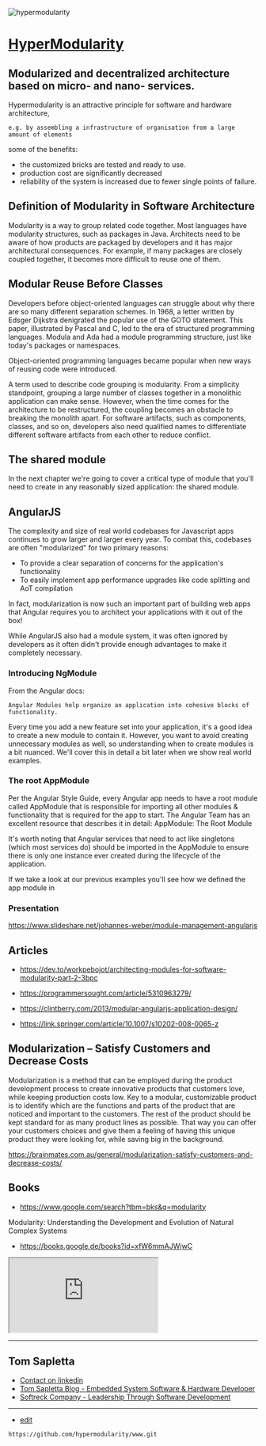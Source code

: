 ![hypermodularity](https://logo.hypermodularity.com/2/cover.png)

# [HyperModularity](https://www.hypermodularity.com/)


##  Modularized and decentralized architecture based on micro- and nano- services.


Hypermodularity is an attractive principle for software and hardware architecture, 

    e.g. by assembling a infrastructure of organisation from a large amount of elements
 
some of the benefits:

+ the customized bricks are tested and ready to use.
+ production cost are significantly decreased 
+ reliability of the system is increased due to fewer single points of failure. 


<script src="https://unpkg.com/@lottiefiles/lottie-player@latest/dist/lottie-player.js"></script>
<lottie-player src="https://assets3.lottiefiles.com/private_files/lf30_csdufwaz.json"  background="transparent"  speed="1"  style="width: 300px; height: 300px;"  loop autoplay></lottie-player>



## Definition of Modularity in Software Architecture

Modularity is a way to group related code together.
Most languages have modularity structures, such as packages in Java. 
Architects need to be aware of how products are packaged by developers and it has major architectural consequences. 
For example, if many packages are closely coupled together, it becomes more difficult to reuse one of them.


## Modular Reuse Before Classes

Developers before object-oriented languages can struggle about why there are so many different separation schemes. In 1968, a letter written by Edsger Dijkstra denigrated the popular use of the GOTO statement. This paper, illustrated by Pascal and C, led to the era of structured programming languages. Modula and Ada had a module programming structure, just like today's packages or namespaces.

Object-oriented programming languages became popular when new ways of reusing code were introduced.

A term used to describe code grouping is modularity. From a simplicity standpoint, grouping a large number of classes together in a monolithic application can make sense. However, when the time comes for the architecture to be restructured, the coupling becomes an obstacle to breaking the monolith apart. For software artifacts, such as components, classes, and so on, developers also need qualified names to differentiate different software artifacts from each other to reduce conflict.



## The shared module

In the next chapter we're going to cover a critical type of module that you'll need to create in any reasonably sized application: the shared module.


## AngularJS


The complexity and size of real world codebases for Javascript apps continues to grow larger and larger every year.
To combat this, codebases are often "modularized" for two primary reasons:

+ To provide a clear separation of concerns for the application's functionality
+ To easily implement app performance upgrades like code splitting and AoT compilation

In fact, modularization is now such an important part of building web apps that Angular requires you to architect your applications with it out of the box!

While AngularJS also had a module system, it was often ignored by developers as it often didn't provide enough advantages to make it completely necessary.


### Introducing NgModule

From the Angular docs:

    Angular Modules help organize an application into cohesive blocks of functionality.

Every time you add a new feature set into your application, it's a good idea to create a new module to contain it. However, you want to avoid creating unnecessary modules as well, so understanding when to create modules is a bit nuanced.
We'll cover this in detail a bit later when we show real world examples.



###  The root AppModule

Per the Angular Style Guide, every Angular app needs to have a root module called AppModule that is responsible for importing all other modules & functionality that is required for the app to start. The Angular Team has an excellent resource that describes it in detail:
AppModule: The Root Module

It's worth noting that Angular services that need to act like singletons (which most services do) should be imported in the AppModule to ensure there is only one instance ever created during the lifecycle of the application.

If we take a look at our previous examples you'll see how we defined the app module in



### Presentation

https://www.slideshare.net/johannes-weber/module-management-angularjs





## Articles

+ https://dev.to/workpebojot/architecting-modules-for-software-modularity-part-2-3bpc

+ https://programmersought.com/article/5310963279/

+ https://clintberry.com/2013/modular-angularjs-application-design/

+ https://link.springer.com/article/10.1007/s10202-008-0065-z



## Modularization – Satisfy Customers and Decrease Costs


Modularization is a method that can be employed during the product development process to create innovative products that customers love, while keeping production costs low. 
Key to a modular, customizable product is to identify which are the functions and parts of the product that are noticed and important to the customers. 
The rest of the product should be kept standard for as many product lines as possible.
That way you can offer your customers choices and give them a feeling of having this unique product they were looking for, while saving big in the background.

https://brainmates.com.au/general/modularization-satisfy-customers-and-decrease-costs/


## Books

+ https://www.google.com/search?tbm=bks&q=modularity


Modularity: Understanding the Development and Evolution of Natural Complex Systems
+ https://books.google.de/books?id=xfW6mmAJWjwC



<iframe src="https://embed.lottiefiles.com/animation/64189"></iframe>



---

## Tom Sapletta
+ [Contact on linkedin](https://www.linkedin.com/in/tom-sapletta-com/)
+ [Tom Sapletta Blog - Embedded System Software & Hardware Developer](https://tom.sapletta.com/)
+ [Softreck Company - Leadership Through Software Development](https://softreck.com/)


---
+ [edit](https://github.com/hypermodularity/www/edit/main/README.md)

```
https://github.com/hypermodularity/www.git
```
